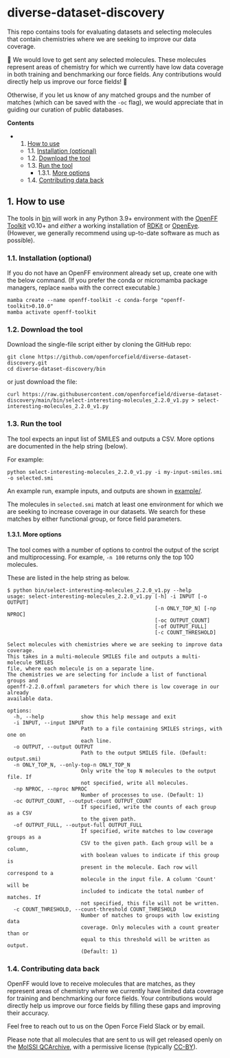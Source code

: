 # diverse-dataset-discovery

This repo contains tools for evaluating datasets and selecting molecules that contain chemistries
where we are seeking to improve our data coverage.

:rocket: We would love to get sent any selected molecules. These molecules represent areas of chemistry for which we currently have low data coverage in both training and benchmarking our force fields. Any contributions would directly help us improve our force fields! :rocket:

Otherwise, if you let us know of any matched groups and the number of matches
(which can be saved with the `-oc` flag), we would appreciate that in guiding our
curation of public databases.

**Contents**

<!-- vscode-markdown-toc -->
* 1. [How to use](#Howtouse)
	* 1.1. [Installation (optional)](#Installationoptional)
	* 1.2. [Download the tool](#Downloadthetool)
	* 1.3. [Run the tool](#Runthetool)
		* 1.3.1. [ More options](#Moreoptions)
	* 1.4. [Contributing data back](#Contributingdataback)

<!-- vscode-markdown-toc-config
	numbering=true
	autoSave=true
	/vscode-markdown-toc-config -->
<!-- /vscode-markdown-toc -->

##  1. <a name='Howtouse'></a>How to use

The tools in [bin](bin/) will work in any Python 3.9+ environment with the [OpenFF Toolkit](https://docs.openforcefield.org/projects/toolkit/en/stable/) v0.10+ and *either* a working installation of [RDKit](https://www.rdkit.org/) or [OpenEye](https://www.eyesopen.com/). (However, we generally
recommend using up-to-date software as much as possible).

###  1.1. <a name='Installationoptional'></a>Installation (optional)

If you do not have an OpenFF environment already set up, create one with the below command. (If you prefer the conda or micromamba package managers, replace `mamba` with the correct executable.)

```
mamba create --name openff-toolkit -c conda-forge "openff-toolkit>0.10.0"
mamba activate openff-toolkit
```

###  1.2. <a name='Downloadthetool'></a>Download the tool

Download the single-file script either by cloning the GitHub repo:

```
git clone https://github.com/openforcefield/diverse-dataset-discovery.git
cd diverse-dataset-discovery/bin
```

or just download the file:

```
curl https://raw.githubusercontent.com/openforcefield/diverse-dataset-discovery/main/bin/select-interesting-molecules_2.2.0_v1.py > select-interesting-molecules_2.2.0_v1.py
```

###  1.3. <a name='Runthetool'></a>Run the tool

The tool expects an input list of SMILES and outputs a CSV. More options are documented in the help string (below).


For example:
```
python select-interesting-molecules_2.2.0_v1.py -i my-input-smiles.smi -o selected.smi
```

An example run, example inputs, and outputs are shown in [example/](example/).

The molecules in `selected.smi` match at least one environment for which we are
seeking to increase coverage in our datasets. We search for these matches by either functional group, or force field parameters.


####  1.3.1. <a name='Moreoptions'></a> More options

The tool comes with a number of options to control the output of the script and multiprocessing. For example, `-n 100` returns only the top 100 molecules.

These are listed in the help string as below.

```
$ python bin/select-interesting-molecules_2.2.0_v1.py --help
usage: select-interesting-molecules_2.2.0_v1.py [-h] -i INPUT [-o OUTPUT]
                                                [-n ONLY_TOP_N] [-np NPROC]
                                                [-oc OUTPUT_COUNT]
                                                [-of OUTPUT_FULL]
                                                [-c COUNT_THRESHOLD]

Select molecules with chemistries where we are seeking to improve data coverage.
This takes in a multi-molecule SMILES file and outputs a multi-molecule SMILES
file, where each molecule is on a separate line.
The chemistries we are selecting for include a list of functional groups and
openff-2.2.0.offxml parameters for which there is low coverage in our already
available data.

options:
  -h, --help            show this help message and exit
  -i INPUT, --input INPUT
                        Path to a file containing SMILES strings, with one on
                        each line.
  -o OUTPUT, --output OUTPUT
                        Path to the output SMILES file. (Default: output.smi)
  -n ONLY_TOP_N, --only-top-n ONLY_TOP_N
                        Only write the top N molecules to the output file. If
                        not specified, write all molecules.
  -np NPROC, --nproc NPROC
                        Number of processes to use. (Default: 1)
  -oc OUTPUT_COUNT, --output-count OUTPUT_COUNT
                        If specified, write the counts of each group as a CSV
                        to the given path.
  -of OUTPUT_FULL, --output-full OUTPUT_FULL
                        If specified, write matches to low coverage groups as a
                        CSV to the given path. Each group will be a column,
                        with boolean values to indicate if this group is
                        present in the molecule. Each row will correspond to a
                        molecule in the input file. A column 'Count' will be
                        included to indicate the total number of matches. If
                        not specified, this file will not be written.
  -c COUNT_THRESHOLD, --count-threshold COUNT_THRESHOLD
                        Number of matches to groups with low existing data
                        coverage. Only molecules with a count greater than or
                        equal to this threshold will be written as output.
                        (Default: 1)
```

###  1.4. <a name='Contributingdataback'></a>Contributing data back

OpenFF would love to receive molecules that are matches, as they represent areas of chemistry where we currently have limited data coverage for training and benchmarking our force fields. Your contributions would directly help us improve our force fields by filling these gaps and improving their accuracy. 

Feel free to reach out to us on the Open Force Field Slack or by email.

Please note that all molecules that are sent to us will get released openly on the [MolSSI QCArchive](https://qcarchive.molssi.org/),
with a permissive license (typically [CC-BY](https://creativecommons.org/licenses/by/4.0/deed.en)).